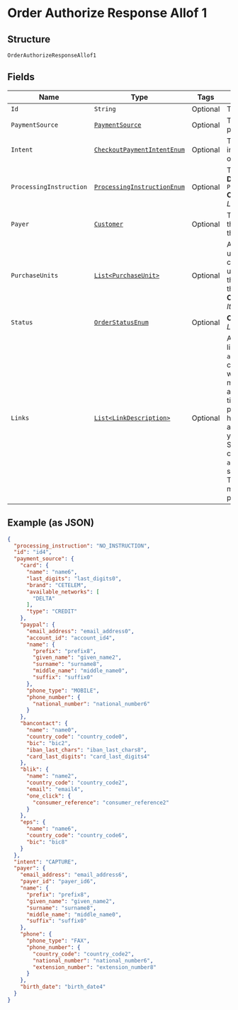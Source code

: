 
# Order Authorize Response Allof 1

## Structure

`OrderAuthorizeResponseAllof1`

## Fields

| Name | Type | Tags | Description | Getter | Setter |
|  --- | --- | --- | --- | --- | --- |
| `Id` | `String` | Optional | The ID of the order. | String getId() | setId(String id) |
| `PaymentSource` | [`PaymentSource`](../../doc/models/payment-source.md) | Optional | The payment source used to fund the payment. | PaymentSource getPaymentSource() | setPaymentSource(PaymentSource paymentSource) |
| `Intent` | [`CheckoutPaymentIntentEnum`](../../doc/models/checkout-payment-intent-enum.md) | Optional | The intent to either capture payment immediately or authorize a payment for an order after order creation. | CheckoutPaymentIntentEnum getIntent() | setIntent(CheckoutPaymentIntentEnum intent) |
| `ProcessingInstruction` | [`ProcessingInstructionEnum`](../../doc/models/processing-instruction-enum.md) | Optional | The instruction to process an order.<br>**Default**: `ProcessingInstructionEnum.NO_INSTRUCTION`<br>**Constraints**: *Minimum Length*: `1`, *Maximum Length*: `36`, *Pattern*: `^[0-9A-Z_]+$` | ProcessingInstructionEnum getProcessingInstruction() | setProcessingInstruction(ProcessingInstructionEnum processingInstruction) |
| `Payer` | [`Customer`](../../doc/models/customer.md) | Optional | The customer who approves and pays for the order. The customer is also known as the payer. | Customer getPayer() | setPayer(Customer payer) |
| `PurchaseUnits` | [`List<PurchaseUnit>`](../../doc/models/purchase-unit.md) | Optional | An array of purchase units. Each purchase unit establishes a contract between a customer and merchant. Each purchase unit represents either a full or partial order that the customer intends to purchase from the merchant.<br>**Constraints**: *Minimum Items*: `1`, *Maximum Items*: `10` | List<PurchaseUnit> getPurchaseUnits() | setPurchaseUnits(List<PurchaseUnit> purchaseUnits) |
| `Status` | [`OrderStatusEnum`](../../doc/models/order-status-enum.md) | Optional | **Constraints**: *Minimum Length*: `1`, *Maximum Length*: `255`, *Pattern*: `^[0-9A-Z_]+$` | OrderStatusEnum getStatus() | setStatus(OrderStatusEnum status) |
| `Links` | [`List<LinkDescription>`](../../doc/models/link-description.md) | Optional | An array of request-related HATEOAS links. To complete payer approval, use the `approve` link to redirect the payer. The API caller has 3 hours (default setting, this which can be changed by your account manager to 24/48/72 hours to accommodate your use case) from the time the order is created, to redirect your payer. Once redirected, the API caller has 3 hours for the payer to approve the order and either authorize or capture the order. If you are not using the PayPal JavaScript SDK to initiate PayPal Checkout (in context) ensure that you include `application_context.return_url` is specified or you will get "We're sorry, Things don't appear to be working at the moment" after the payer approves the payment. | List<LinkDescription> getLinks() | setLinks(List<LinkDescription> links) |

## Example (as JSON)

```json
{
  "processing_instruction": "NO_INSTRUCTION",
  "id": "id4",
  "payment_source": {
    "card": {
      "name": "name6",
      "last_digits": "last_digits0",
      "brand": "CETELEM",
      "available_networks": [
        "DELTA"
      ],
      "type": "CREDIT"
    },
    "paypal": {
      "email_address": "email_address0",
      "account_id": "account_id4",
      "name": {
        "prefix": "prefix8",
        "given_name": "given_name2",
        "surname": "surname8",
        "middle_name": "middle_name0",
        "suffix": "suffix0"
      },
      "phone_type": "MOBILE",
      "phone_number": {
        "national_number": "national_number6"
      }
    },
    "bancontact": {
      "name": "name0",
      "country_code": "country_code0",
      "bic": "bic2",
      "iban_last_chars": "iban_last_chars8",
      "card_last_digits": "card_last_digits4"
    },
    "blik": {
      "name": "name2",
      "country_code": "country_code2",
      "email": "email4",
      "one_click": {
        "consumer_reference": "consumer_reference2"
      }
    },
    "eps": {
      "name": "name6",
      "country_code": "country_code6",
      "bic": "bic8"
    }
  },
  "intent": "CAPTURE",
  "payer": {
    "email_address": "email_address6",
    "payer_id": "payer_id6",
    "name": {
      "prefix": "prefix8",
      "given_name": "given_name2",
      "surname": "surname8",
      "middle_name": "middle_name0",
      "suffix": "suffix0"
    },
    "phone": {
      "phone_type": "FAX",
      "phone_number": {
        "country_code": "country_code2",
        "national_number": "national_number6",
        "extension_number": "extension_number8"
      }
    },
    "birth_date": "birth_date4"
  }
}
```

